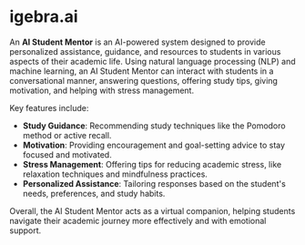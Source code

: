 # igebra.ai
An **AI Student Mentor** is an AI-powered system designed to provide personalized assistance, guidance, and resources to students in various aspects of their academic life. Using natural language processing (NLP) and machine learning, an AI Student Mentor can interact with students in a conversational manner, answering questions, offering study tips, giving motivation, and helping with stress management.

Key features include:
- **Study Guidance**: Recommending study techniques like the Pomodoro method or active recall.
- **Motivation**: Providing encouragement and goal-setting advice to stay focused and motivated.
- **Stress Management**: Offering tips for reducing academic stress, like relaxation techniques and mindfulness practices.
- **Personalized Assistance**: Tailoring responses based on the student's needs, preferences, and study habits.

Overall, the AI Student Mentor acts as a virtual companion, helping students navigate their academic journey more effectively and with emotional support.
